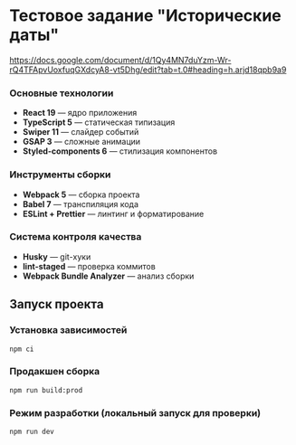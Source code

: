 # Тестовое задание "Исторические даты"
https://docs.google.com/document/d/1Qy4MN7duYzm-Wr-rQ4TFApvUoxfuqGXdcyA8-vt5Dhg/edit?tab=t.0#heading=h.arjd18qpb9a9

### Основные технологии
- **React 19** — ядро приложения
- **TypeScript 5** — статическая типизация
- **Swiper 11** — слайдер событий
- **GSAP 3** — сложные анимации
- **Styled-components 6** — стилизация компонентов

### Инструменты сборки
- **Webpack 5** — сборка проекта
- **Babel 7** — транспиляция кода
- **ESLint + Prettier** — линтинг и форматирование

### Система контроля качества
- **Husky** — git-хуки
- **lint-staged** — проверка коммитов
- **Webpack Bundle Analyzer** — анализ сборки

## Запуск проекта

### Установка зависимостей
```npm ci```

### Продакшен сборка
```npm run build:prod```

### Режим разработки (локальный запуск для проверки)
```npm run dev```

